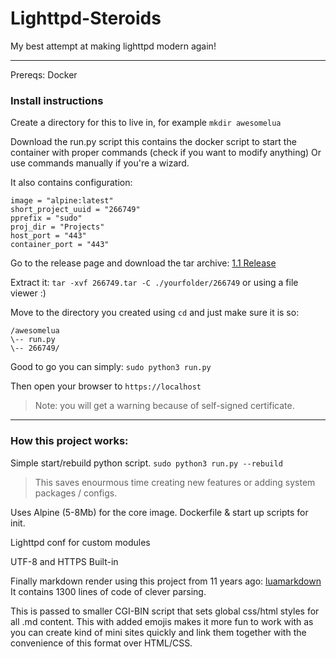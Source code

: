 # Lighttpd-Steroids
My best attempt at making lighttpd modern again!

---

Prereqs: Docker

### Install instructions

Create a directory for this to live in, for example `mkdir awesomelua`

Download the run.py script this contains the docker script to start the container with proper commands (check if you want to modify anything)
Or use commands manually if you're a wizard. 

It also contains configuration:
```
image = "alpine:latest" 
short_project_uuid = "266749"
pprefix = "sudo"
proj_dir = "Projects"
host_port = "443"
container_port = "443"
``` 

Go to the release page and download the tar archive: [1.1 Release](https://github.com/h8d13/Lighttpd-Steroids/releases/tag/1.1)

Extract it: `tar -xvf 266749.tar -C ./yourfolder/266749` or using a file viewer :)

Move to the directory you created using `cd` and just make sure it is so:
```
/awesomelua
\-- run.py
\-- 266749/
```

Good to go you can simply: `sudo python3 run.py`

Then open your browser to `https://localhost` 
> Note: you will get a warning because of self-signed certificate. 

----

### How this project works:

Simple start/rebuild python script.
`sudo python3 run.py --rebuild`

> This saves enourmous time creating new features or adding system packages / configs. 

Uses Alpine (5-8Mb) for the core image. 
Dockerfile & start up scripts for init.

Lighttpd conf for custom modules

UTF-8 and HTTPS Built-in 

Finally markdown render using this project from 11 years ago: [luamarkdown](https://github.com/speedata/luamarkdown/tree/master) It contains 1300 lines of code of clever parsing. 

This is passed to smaller CGI-BIN script that sets global css/html styles for all .md content. 
This with added emojis makes it more fun to work with as you can create kind of mini sites quickly and link them together with the convenience of this format over HTML/CSS. 




